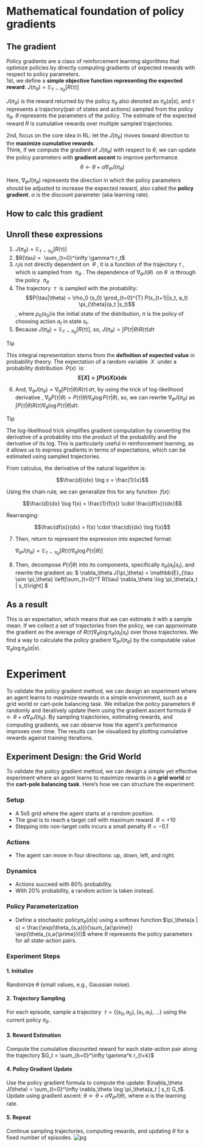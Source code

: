 # Mathematical foundation of policy gradients
## The gradient
Policy gradients are a class of reinforcement learning algorithms that optimize policies by directly computing gradients of expected rewards with respect to policy parameters.  
1st, we define a **simple objective function representing the expected reward**: 
$`J(\pi_\theta) = \mathbb{E}_{\tau \sim \pi_\theta} [R(\tau)]`$

$`J(\pi_\theta)`$ is the reward returned by the policy $`\pi_\theta`$ also denoted as $`\pi_\theta(a | s)`$, and $`\tau`$ represents a trajectory(pair of states and actions) sampled from the policy $`\pi_\theta`$.  $`\theta`$ represents the parameters of the policy. The estimate of the expected reward $`R`$ is cumulative rewards over multiple sampled trajectories. 

2nd, focus on the core idea in RL: let the $`J(\pi_\theta)`$ moves toward direction to the **maximize cumulative rewards**.  
Think, if we compute the gradient of $`J(\pi_\theta)`$ with respect to $`\theta`$, we can update the policy parameters with **gradient ascent** to improve performance.  
$$\theta \leftarrow \theta + \alpha \nabla_\theta J(\pi_\theta)$$

Here, $`\nabla_\theta J(\pi_\theta)`$ represents the direction in which the policy parameters should be adjusted to increase the expected reward, also called the **policy gradient**. $`\alpha`$ is the discount parameter (aka learning rate).

## How to calc this gradient
## Unroll these expressions
1. $`J(\pi_\theta) = \mathbb{E}_{\tau \sim \pi_\theta} [R(\tau)]`$
2. $`R(\tau) =  \sum_{t=0}^\infty \gamma^t r_t`$
3. $`r_t`$is not directly dependent on  $`\theta`$ , it is a function of the trajectory $`\tau`$ , which is sampled from  $`\pi_\theta`$ . The dependence of $`\nabla_\theta J(\theta)`$  on $`\theta`$  is through the policy  $`\pi_\theta`$
4. The trajectory  $`\tau`$  is sampled with the probability:
  $$P(\tau|\theta) = \rho_0 (s_0) \prod_{t=0}^{T} P(s_{t+1}|s_t, a_t) \pi_{\theta}(a_t |s_t)$$
, where $`\rho_0(s_0)`$is the initial state of the distribution, $`\pi`$ is the policy of choosing action $`a_t`$ in state $`s_t`$.
5. Because $`J(\pi_\theta) = \mathbb{E}_{\tau \sim \pi_\theta} [R(\tau)]`$, so,   $J(\pi_\theta) = \int P(\tau | \theta) R(\tau) d\tau$
>[!Tip]
>This integral representation stems from the **definition of expected value** in probability theory. The expectation of a random variable  $`X`$  under a probability distribution  $`P(x)`$  is: **$$\mathbb{E}[X] = \int P(x) X(x) dx$$**
6. And, $\nabla_\theta J(\pi_\theta) = \nabla_{\theta}\int P(\tau | \theta) R(\tau) \, d\tau$, by using the trick of log-likelihood derivative , $\nabla_\theta P(\tau | \theta) = P(\tau | \theta) \nabla_\theta \log P(\tau | \theta)$, so, we can rewrite $\nabla_\theta J(\pi_\theta)$ as $\int P(\tau | \theta) R(\tau) \nabla_\theta \log P(\tau | \theta) d\tau$.
>[!Tip]
>The log-likelihood trick simplifies gradient computation by converting the derivative of a probability into the product of the probability and the derivative of its log. This is particularly useful in reinforcement learning, as it allows us to express gradients in terms of expectations, which can be estimated using sampled trajectories.
> 
>From calculus, the derivative of the natural logarithm is:
>
>$$\frac{d}{dx} \log x = \frac{1}{x}$$
>
>Using the chain rule, we can generalize this for any function  $f(x)$:
>
>$$\frac{d}{dx} \log f(x) = \frac{1}{f(x)} \cdot \frac{df(x)}{dx}$$
>
>Rearranging:
>
>$$\frac{df(x)}{dx} = f(x) \cdot \frac{d}{dx} \log f(x)$$
>
7. Then, return to represent the expression into expected format:
   
   $`\nabla_\theta J(\pi_\theta) = \mathbb{E}_{\tau \sim \pi_\theta} [R(\tau) \nabla_\theta \log P(\tau|\theta)]`$

8. Then, decompose $P(\tau | \theta)$ into its components, specifically $`\pi_\theta(a_t | s_t)`$, and rewrite the gradient as: 
$`
   \nabla_\theta J(\pi_\theta) = \mathbb{E}_{\tau \sim \pi_\theta} \left[\sum_{t=0}^T R(\tau) \nabla_\theta \log \pi_\theta(a_t | s_t)\right]
`$

## As a result
This is an expectation, which means that we can estimate it with a sample mean. If we collect a set of trajectories from the policy, we can approximate the gradient as the average of $`R(\tau) \nabla_\theta \log \pi_\theta(a_t | s_t)`$ over those trajectories. We find a way to calculate the policy gradient $\nabla_\theta J(\pi_\theta)$ by the computable value  $`\nabla_{\theta} \log \pi_{\theta}(a|s)`$.

# Experiment
To validate the policy gradient method, we can design an experiment where an agent learns to maximize rewards in a simple environment, such as a grid world or cart-pole balancing task. We initialize the policy parameters $\theta$ randomly and iteratively update them using the gradient ascent formula $`\theta \leftarrow \theta + \alpha \nabla_\theta J(\pi_\theta)`$. By sampling trajectories, estimating rewards, and computing gradients, we can observe how the agent's performance improves over time. The results can be visualized by plotting cumulative rewards against training iterations.

## Experiment Design: the Grid World
To validate the policy gradient method, we can design a simple yet effective experiment where an agent learns to maximize rewards in a **grid world** or the **cart-pole balancing task**. Here’s how we can structure the experiment:
### Setup
- A 5x5 grid where the agent starts at a random position.
- The goal is to reach a target cell with maximum reward  $`R = +10`$ 
- Stepping into non-target cells incurs a small penalty $`R = -0.1`$
### Actions
- The agent can move in four directions: up, down, left, and right.
### Dynamics
- Actions succeed with 80% probability.
- With 20% probability, a random action is taken instead.
### Policy Parameterization
- Define a stochastic policy$`\pi_\theta(a | s)`$ using a softmax function:$`\pi_\theta(a | s) = \frac{\exp(\theta_{s,a})}{\sum_{a{\prime}} \exp(\theta_{s,a{\prime}})}`$
where $\theta$ represents the policy parameters for all state-action pairs.
### Experiment Steps
#### 1. Initialize
Randomize $`\theta`$ (small values, e.g., Gaussian noise).
#### 2. Trajectory Sampling
For each episode, sample a trajectory  $`\tau = \{(s_0, a_0), (s_1, a_1), \dots\}`$ using the current policy $`\pi_\theta`$ .
#### 3. Reward Estimation
Compute the cumulative discounted reward for each state-action pair along the trajectory   $`G_t = \sum_{k=0}^\infty \gamma^k r_{t+k}`$
#### 4. Policy Gradient Update
Use the policy gradient formula to compute the update:  $`\nabla_\theta J(\theta) = \sum_{t=0}^\infty \nabla_\theta \log \pi_\theta(a_t | s_t) G_t`$.
Update using gradient ascent:  $`\theta \leftarrow \theta + \alpha \nabla_\theta J(\theta)`$,
where $`\alpha`$ is the learning rate.
#### 5. Repeat
Continue sampling trajectories, computing rewards, and updating $`\theta`$ for a fixed number of episodes.
![pg](https://github.com/user-attachments/assets/fe5fa039-b823-47d5-b354-ff64ff28a638)

